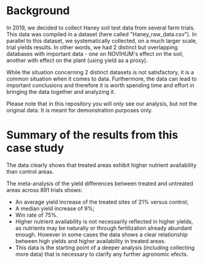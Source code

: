 # Background


In 2019, we decided to collect Haney soil test data from several farm trials. This data was compiled in a dataset (here called "Haney_raw_data.csv"). In parallel to this dataset, we systematically collected, on a much larger scale, trial yields results. In other words, we had 2 distinct but overlapping databases with important data - one on NOVIHUM's effect on the soil, another with effect on the plant (using yield as a proxy).

While the situation concerning 2 distinct datasets is not satisfactory, it is a common situation when it comes to data. Furthermore, the data can lead to important conclusions and therefore it is worth spending time and effort in bringing the data together and analyzing it.

Please note that in this repository you will only see our analysis, but not the original data. It is meant for demonstration purposes only.

# Summary of the results from this case study

The data clearly shows that treated areas exhibit higher nutrient availability than control areas.

The meta-analysis of the yield differences between treated and untreated areas across 891 trials shows:

- An average yield increase of the treated sites of 21% versus control;
- A median yield increase of 9%;
- Win rate of 75%.
- Higher nutrient availability is not necessarily reflected in higher yields, as nutrients may be naturally or through fertilization already abundant enough. However in some cases the data shows a clear relationship between high yields and higher availability in treated areas.
- This data is the starting point of a deeper analysis (including collecting more data) that is necessary to clarify any further agronomic efects.
